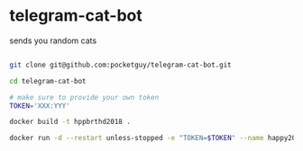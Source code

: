 # telegram-cat-bot
sends you random cats 

``` bash

git clone git@github.com:pocketguy/telegram-cat-bot.git

cd telegram-cat-bot

# make sure to provide your own token
TOKEN='XXX:YYY'

docker build -t hppbrthd2018 .

docker run -d --restart unless-stopped -e "TOKEN=$TOKEN" --name happy2018-run hppbrthd2018

```

